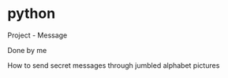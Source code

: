 # python
Project - Message

Done by me

How to send secret messages through jumbled alphabet pictures
